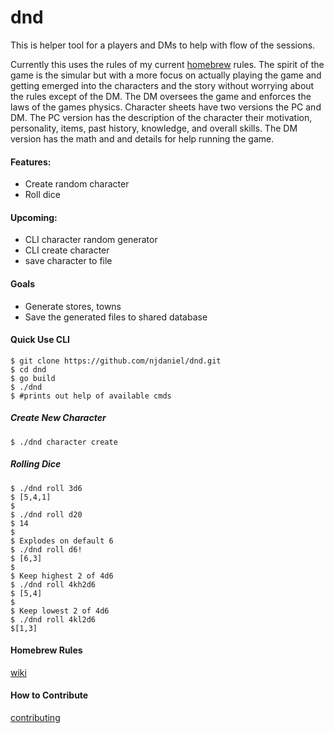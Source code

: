 # dnd 

This is helper tool for a players and DMs to help with flow of the sessions. 

Currently this uses the rules of my current 
[homebrew](https://github.com/njdaniel/dnd/wiki) rules. The spirit of the game is the simular but with a more focus on actually 
playing the game and getting emerged into the characters and the story without worrying about the rules except of the DM. 
The DM oversees the game and enforces the laws of the games physics. Character sheets have two versions the PC and DM. 
The PC version has the description of the character their motivation, personality, items, past history, knowledge, and 
overall skills. The DM version has the math and and details for help running the game.

#### Features:
* Create random character
* Roll dice

#### Upcoming:
* CLI character random generator
* CLI create character
* save character to file

#### Goals
* Generate stores, towns
* Save the generated files to shared database


#### Quick Use CLI

```console
$ git clone https://github.com/njdaniel/dnd.git
$ cd dnd
$ go build
$ ./dnd 
$ #prints out help of available cmds
```

##### Create New Character

```console
$ ./dnd character create
```

##### Rolling Dice

```console 
$ ./dnd roll 3d6
$ [5,4,1]
$ 
$ ./dnd roll d20
$ 14
$ 
$ Explodes on default 6
$ ./dnd roll d6!
$ [6,3] 
$
$ Keep highest 2 of 4d6
$ ./dnd roll 4kh2d6
$ [5,4] 
$ 
$ Keep lowest 2 of 4d6
$ ./dnd roll 4kl2d6
$[1,3]
```



#### Homebrew Rules
[wiki](https://github.com/njdaniel/dnd/wiki)

#### How to Contribute

[contributing](contributing.md)